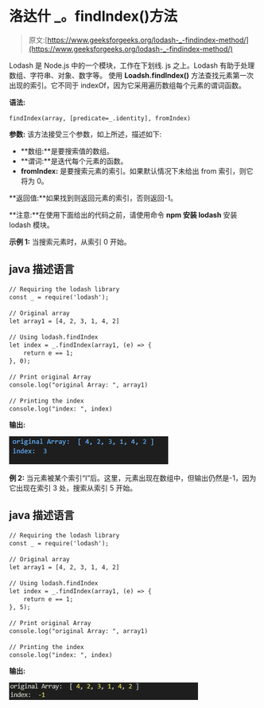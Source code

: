 # 洛达什 _。findIndex()方法

> 原文:[https://www.geeksforgeeks.org/lodash-_-findindex-method/](https://www.geeksforgeeks.org/lodash-_-findindex-method/)

Lodash 是 Node.js 中的一个模块，工作在下划线. js 之上。Lodash 有助于处理数组、字符串、对象、数字等。
使用 **Loadsh.findIndex()** 方法查找元素第一次出现的索引。它不同于 indexOf，因为它采用遍历数组每个元素的谓词函数。

**语法:**

```
findIndex(array, [predicate=_.identity], fromIndex)
```

**参数:** 该方法接受三个参数，如上所述，描述如下:

*   **数组:**是要搜索值的数组。
*   **谓词:**是迭代每个元素的函数。
*   **fromIndex:** 是要搜索元素的索引。如果默认情况下未给出 from 索引，则它将为 0。

**返回值:**如果找到则返回元素的索引，否则返回-1。

**注意:**在使用下面给出的代码之前，请使用命令 **npm 安装 lodash** 安装 lodash 模块。

**示例 1:** 当搜索元素时，从索引 0 开始。

## java 描述语言

```
// Requiring the lodash library
const _ = require('lodash');

// Original array
let array1 = [4, 2, 3, 1, 4, 2]

// Using lodash.findIndex
let index = _.findIndex(array1, (e) => {
    return e == 1;
}, 0);

// Print original Array
console.log("original Array: ", array1)

// Printing the index
console.log("index: ", index)
```

**输出:**

![](img/310326cc215623c003345b1b40866a96.png)

**例 2:** 当元素被某个索引“I”后。这里，元素出现在数组中，但输出仍然是-1，因为它出现在索引 3 处，搜索从索引 5 开始。

## java 描述语言

```
// Requiring the lodash library
const _ = require('lodash');

// Original array
let array1 = [4, 2, 3, 1, 4, 2]

// Using lodash.findIndex
let index = _.findIndex(array1, (e) => {
    return e == 1;
}, 5);

// Print original Array
console.log("original Array: ", array1)

// Printing the index
console.log("index: ", index)
```

**输出:**

![](img/05def99e32c8372accbce1dc11b4da82.png)